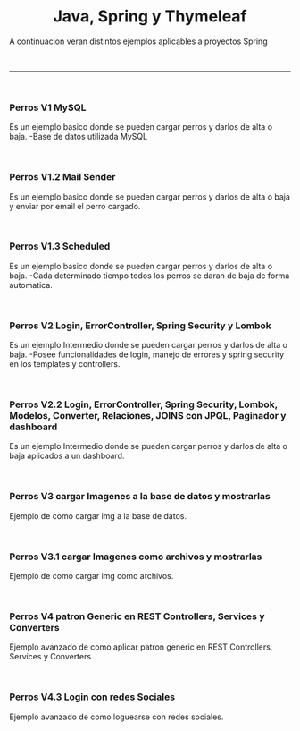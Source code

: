 <h1 align="center">Java, Spring y Thymeleaf </h1>
<p align="left">A continuacion veran distintos ejemplos aplicables a proyectos Spring</p>
<br>
<hr style="border:1px;">
<br>

<h3 align="left">Perros V1 MySQL</h3>

<p align="left">Es un ejemplo basico donde se pueden cargar perros y darlos de alta o baja. -Base de datos utilizada MySQL</p>
<br>

<h3 align="left">Perros V1.2 Mail Sender</h3>
<p align="left">Es un ejemplo basico donde se pueden cargar perros y darlos de alta o baja y enviar por email el perro cargado.</p>
<br>

<h3 align="left">Perros V1.3 Scheduled</h3>
<p align="left">Es un ejemplo basico donde se pueden cargar perros y darlos de alta o baja. -Cada determinado tiempo todos los perros se daran de baja de forma automatica.</p>
<br>

<h3 align="left">Perros V2 Login, ErrorController, Spring Security y Lombok</h3>
<p align="left">Es un ejemplo Intermedio donde se pueden cargar perros y darlos de alta o baja. -Posee funcionalidades de login, manejo de errores y spring security en los templates y controllers.</p>
<br>

<h3 align="left">Perros V2.2 Login, ErrorController, Spring Security, Lombok, Modelos, Converter, Relaciones, JOINS con JPQL, Paginador y dashboard</h3>
<p align="left">Es un ejemplo Intermedio donde se pueden cargar perros y darlos de alta o baja aplicados a un dashboard.</p>
<br>

<h3 align="left">Perros V3 cargar Imagenes a la base de datos y mostrarlas</h3>
<p align="left">Ejemplo de como cargar img a la base de datos.</p>
<br>

<h3 align="left">Perros V3.1 cargar Imagenes como archivos y mostrarlas</h3>
<p align="left">Ejemplo de como cargar img como archivos.</p>
<br>

<h3 align="left">Perros V4 patron Generic en REST Controllers, Services y Converters</h3>
<p align="left">Ejemplo avanzado de como aplicar patron generic en REST Controllers, Services y Converters.</p>
<br>

<h3 align="left">Perros V4.3 Login con redes Sociales</h3>
<p align="left">Ejemplo avanzado de como loguearse con redes sociales.</p>
<br>
